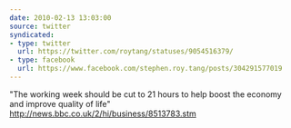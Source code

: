 ```yaml
---
date: 2010-02-13 13:03:00
source: twitter
syndicated:
- type: twitter
  url: https://twitter.com/roytang/statuses/9054516379/
- type: facebook
  url: https://www.facebook.com/stephen.roy.tang/posts/304291577019
---
```


"The working week should be cut to 21 hours to help boost the economy and improve quality of life" http://news.bbc.co.uk/2/hi/business/8513783.stm